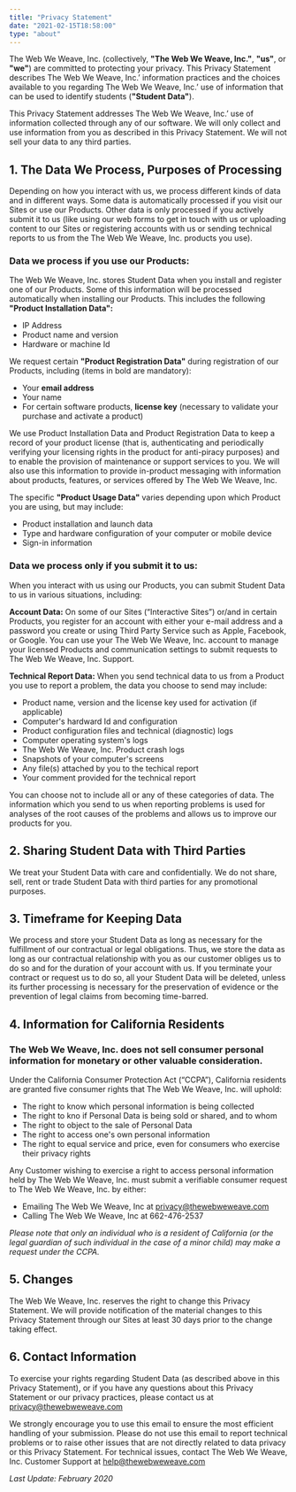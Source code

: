 ```yaml
---
title: "Privacy Statement"
date: "2021-02-15T18:58:00"
type: "about"
---
```


The Web We Weave, Inc. (collectively, **"The Web We Weave, Inc."**, **"us"**, or **"we"**) are committed to protecting your privacy. This Privacy Statement describes The Web We Weave, Inc.’ information practices and the choices available to you regarding The Web We Weave, Inc.’ use of information that can be used to identify students (**"Student Data"**).

This Privacy Statement addresses The Web We Weave, Inc.’ use of information collected through any of our software. We will only collect and use information from you as described in this Privacy Statement. We will not sell your data to any third parties.

1\. The Data We Process, Purposes of Processing
-----------------------------------------------

Depending on how you interact with us, we process different kinds of data and in different ways. Some data is automatically processed if you visit our Sites or use our Products. Other data is only processed if you actively submit it to us (like using our web forms to get in touch with us or uploading content to our Sites or registering accounts with us or sending technical reports to us from the The Web We Weave, Inc. products you use).

### Data we process if you use our Products:

The Web We Weave, Inc. stores Student Data when you install and register one of our Products. Some of this information will be processed automatically when installing our Products. This includes the following **"Product Installation Data":**

*   IP Address
*   Product name and version
*   Hardware or machine Id

We request certain **"Product Registration Data"** during registration of our Products, including (items in bold are mandatory):

*   Your **email address**
*   Your name
*   For certain software products, **license key** (necessary to validate your purchase and activate a product)

We use Product Installation Data and Product Registration Data to keep a record of your product license (that is, authenticating and periodically verifying your licensing rights in the product for anti-piracy purposes) and to enable the provision of maintenance or support services to you. We will also use this information to provide in-product messaging with information about products, features, or services offered by The Web We Weave, Inc.

The specific **"Product Usage Data"** varies depending upon which Product you are using, but may include:

*   Product installation and launch data
*   Type and hardware configuration of your computer or mobile device
*   Sign-in information

### Data we process only if you submit it to us:

When you interact with us using our Products, you can submit Student Data to us in various situations, including:

**Account Data:** On some of our Sites (“Interactive Sites”) or/and in certain Products, you register for an account with either your e-mail address and a password you create or using Third Party Service such as Apple, Facebook, or Google. You can use your The Web We Weave, Inc. account to manage your licensed Products and communication settings to submit requests to The Web We Weave, Inc. Support.

**Technical Report Data:** When you send technical data to us from a Product you use to report a problem, the data you choose to send may include:

*   Product name, version and the license key used for activation (if applicable)
*   Computer's hardward Id and configuration
*   Product configuration files and technical (diagnostic) logs
*   Computer operating system's logs
*   The Web We Weave, Inc. Product crash logs
*   Snapshots of your computer's screens
*   Any file(s) attached by you to the techical report
*   Your comment provided for the technical report

You can choose not to include all or any of these categories of data. The information which you send to us when reporting problems is used for analyses of the root causes of the problems and allows us to improve our products for you.

2\. Sharing Student Data with Third Parties
-------------------------------------------

We treat your Student Data with care and confidentially. We do not share, sell, rent or trade Student Data with third parties for any promotional purposes.

3\. Timeframe for Keeping Data
------------------------------

We process and store your Student Data as long as necessary for the fulfillment of our contractual or legal obligations. Thus, we store the data as long as our contractual relationship with you as our customer obliges us to do so and for the duration of your account with us. If you terminate your contract or request us to do so, all your Student Data will be deleted, unless its further processing is necessary for the preservation of evidence or the prevention of legal claims from becoming time-barred.

4\. Information for California Residents
----------------------------------------

### The Web We Weave, Inc. does not sell consumer personal information for monetary or other valuable consideration.

Under the California Consumer Protection Act (“CCPA”), California residents are granted five consumer rights that The Web We Weave, Inc. will uphold:

*   The right to know which personal information is being collected
*   The right to kno if Personal Data is being sold or shared, and to whom
*   The right to object to the sale of Personal Data
*   The right to access one's own personal information
*   The right to equal service and price, even for consumers who exercise their privacy rights

Any Customer wishing to exercise a right to access personal information held by The Web We Weave, Inc. must submit a verifiable consumer request to The Web We Weave, Inc. by either:

*   Emailing The Web We Weave, Inc at [privacy@thewebweweave.com](mailto:privacy@thewebweweave.com)
*   Calling The Web We Weave, Inc at 662-476-2537

_Please note that only an individual who is a resident of California (or the legal guardian of such individual in the case of a minor child) may make a request under the CCPA._

5\. Changes
-----------

The Web We Weave, Inc. reserves the right to change this Privacy Statement. We will provide notification of the material changes to this Privacy Statement through our Sites at least 30 days prior to the change taking effect.

6\. Contact Information
-----------------------

To exercise your rights regarding Student Data (as described above in this Privacy Statement), or if you have any questions about this Privacy Statement or our privacy practices, please contact us at [privacy@thewebweweave.com](mailto:privacy@thewebweweave.com)

We strongly encourage you to use this email to ensure the most efficient handling of your submission. Please do not use this email to report technical problems or to raise other issues that are not directly related to data privacy or this Privacy Statement. For technical issues, contact The Web We Weave, Inc. Customer Support at [help@thewebweweave.com](mailto:help@thewebweweave.com)

    
_Last Update: February 2020_

<script type='text/javascript'>
window.__lo_site_id = 303833;

	(function() {
		var wa = document.createElement('script'); wa.type = 'text/javascript'; wa.async = true;
		wa.src = 'https://d10lpsik1i8c69.cloudfront.net/w.js';
		var s = document.getElementsByTagName('script')[0]; s.parentNode.insertBefore(wa, s);
	  })();
</script>